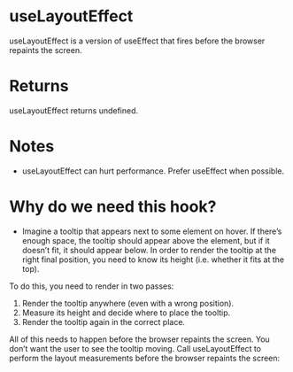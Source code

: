 # useLayoutEffect

useLayoutEffect is a version of useEffect that fires before the browser repaints the screen.

# Returns

useLayoutEffect returns undefined.

# Notes

- useLayoutEffect can hurt performance. Prefer useEffect when possible.

# Why do we need this hook?

- Imagine a tooltip that appears next to some element on hover. If there’s enough space, the tooltip should appear above the element, but if it doesn’t fit, it should appear below. In order to render the tooltip at the right final position, you need to know its height (i.e. whether it fits at the top).

To do this, you need to render in two passes:

1. Render the tooltip anywhere (even with a wrong position).
2. Measure its height and decide where to place the tooltip.
3. Render the tooltip again in the correct place.

All of this needs to happen before the browser repaints the screen. You don’t want the user to see the tooltip moving. Call useLayoutEffect to perform the layout measurements before the browser repaints the screen:
